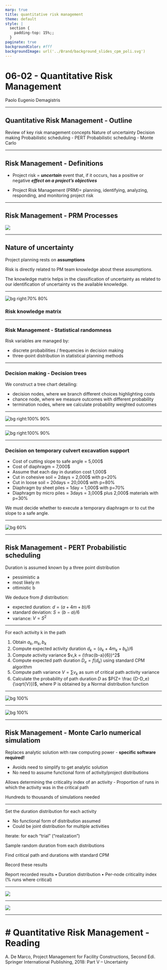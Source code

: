 ```yaml
---
marp: true
title: quantitative risk management
theme: default
style: |
  section {
    padding-top: 15%;;
  }
paginate: true
backgroundColor: #fff
backgroundImage: url('../Brand/background_slides_cpm_poli.svg')
---
```


# 06-02 - Quantitative Risk Management

Paolo Eugenio Demagistris

---

## Quantitative Risk Management - Outline

Review of key risk management concepts
Nature of uncertainty
Decision making
Probabilistic scheduling - PERT
Probabilistic scheduling - Monte Carlo

---

## Risk Management - Definitions

* Project risk = ***uncertain*** event that, if it occurs, has a positive or negative ***effect on a project’s objectives*** 

* Project Risk Management (PRM)= planning, identifying, analyzing, responding, and monitoring project risk


---

## Risk Management - PRM Processes

![](../img/m-06-01.png)

---

## Nature of uncertainty

Project planning rests on **assumptions**

Risk is directly related to PM team knowledge about these assumptions.

The knowledge matrix helps in the classification of uncertainty as related to our identification of uncertainty vs the available knowledge.

---

![bg right:70% 80%](../img/m-06-09.drawio.svg)

### Risk knowledge matrix


---

### Risk Management - Statistical randomness

Risk variables are managed by:
* discrete probabilities / frequencies in decision making
* three-point distribution in statistical planning methods

---

### Decision making - Decision trees

We construct a tree chart detailing:
* decision nodes, where we branch different choices highlighting costs
* chance node, where we measure outcomes with different probability
* termination nodes, where we calculate probability weighted outcomes

---

![bg right:100% 90%](../img/m-06-11.png)

---

![bg right:100% 90%](../img/m-05-01.drawio.svg)

---

### Decision on temporary culvert excavation support

* Cost of cutting slope to safe angle = 5,000$
* Cost of diaphragm = 7,000$
* Assume that each day in duration cost 1,000$ 
* Cut in cohesive soil = 2days = 2,000$ with p=20%
* Cut in loose soil = 20days = 20,000$ with p=80%
* Diaphragm by sheet piles = 1day = 1,000$ with p=70%
* Diaphragm by micro piles = 3days = 3,000$ plus 2,000$ materials with p=30%

We must decide whether to execute a temporary diaphragm or to cut the slope to a safe angle.

---

![bg  60%](../img/m-06-10.png)

---

## Risk Management - PERT Probabilistic scheduling

Duration is assumed known by a three point distribution
* pessimistic a
* most likely m
* ottimistic b

We deduce from $\beta$ distribution:
* expected duration: $d=(a+4m+b)/6$
* standard deviation: $S=(b-a)/6$
* variance: $V=S^2$

---

For each activity k in the path
1. Obtain $a_k ,m_k ,b_k$
2. Compute expected activity duration $d_k=(a_k+4m_k+b_k)/6$
3. Compute activity variance $v_k = (\frac{b-a}{6})^2$
1. Compute expected path duration $D_e = f(d_k)$ using standard CPM algorithm
2. Compute path variance $V = \sum v_k$ as sum of critical path activity variance
3. Calculate the probability of path duration $D$ as $P(Z= \frac {D-D_e}{\sqrt{V}})$, where P is obtained by a Normal distribution function
   
---
![bg  100%](../img/m-06-13.png)

---

![bg  100%](../img/m-06-12.png)

---


## Risk Management - Monte Carlo numerical simulatiom

Replaces analytic solution with raw computing power - **specific software required!**
* Avoids need to simplify to get analytic solution
* No need to assume functional form of activity/project distributions

Allows determining the criticality index of an activity - Proportion of runs in which the
activity was in the critical path

Hundreds to thousands of simulations needed


---

Set the duration distribution for each activity
* No functional form of distribution assumed 
* Could be joint distribution for multiple activities
 
Iterate: for each “trial” (“realization”)

Sample random duration from each distributions

Find critical path and durations with standard CPM

Record these results

Report recorded results
• Duration distribution
• Per-node criticality index (% runs where critical)


---

![](../img/m-06-14.png)


---

![](../img/m-06-15.png)


---



# # Quantitative Risk Management - Reading

A. De Marco, Project Management for Facility Constructions, Second Edi. Springer International Publishing, 2018:
Part V – Uncertainty

